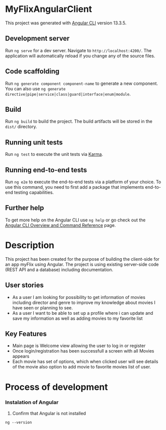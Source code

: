 # MyFlixAngularClient

This project was generated with [Angular CLI](https://github.com/angular/angular-cli) version 13.3.5.

## Development server

Run `ng serve` for a dev server. Navigate to `http://localhost:4200/`. The application will automatically reload if you change any of the source files.

## Code scaffolding

Run `ng generate component component-name` to generate a new component. You can also use `ng generate directive|pipe|service|class|guard|interface|enum|module`.

## Build

Run `ng build` to build the project. The build artifacts will be stored in the `dist/` directory.

## Running unit tests

Run `ng test` to execute the unit tests via [Karma](https://karma-runner.github.io).

## Running end-to-end tests

Run `ng e2e` to execute the end-to-end tests via a platform of your choice. To use this command, you need to first add a package that implements end-to-end testing capabilities.

## Further help

To get more help on the Angular CLI use `ng help` or go check out the [Angular CLI Overview and Command Reference](https://angular.io/cli) page.

# Description

This project has been created for the purpose of building the client-side for an app myFlix using Angular.
The project is using existing server-side code (REST API and a database) including documentation.

## User stories

- As a user I am looking for possibility to get information of movies including director and genre to improve my knowledge about movies I have seen or planning to see.
- As a user I want to be able to set up a profile where i can update and save my information as well as adding movies to my favorite list

## Key Features

- Main page is Welcome view allowing the user to log in or register
- Once login/registration has been successfull a screen with all Movies appears
- Each movie has set of options, which when clicked user will see details of the movie also option to add movie to favorite movies list of user.

# Process of development

### Instalation of Angular

1. Confirm that Angular is not installed 

`ng --version`
